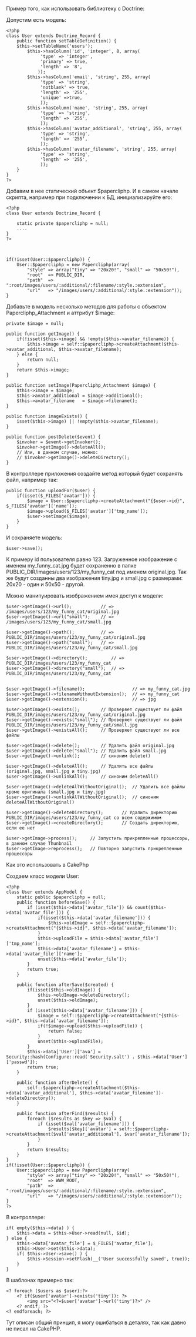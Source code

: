 Пример того, как использовать библиотеку с Doctrine:

Допустим есть модель:

    <?php
    class User extends Doctrine_Record {
	    public function setTableDefinition() {
        $this->setTableName('users');
            $this->hasColumn('id', 'integer', 8, array(
                 'type' => 'integer',
                 'primary' => true,
                 'length' => '8',
                ));
            $this->hasColumn('email', 'string', 255, array(
                 'type' => 'string',
                 'notblank' => true,
                 'length' => '255',
                 'unique' =>true,
                 ));
            $this->hasColumn('name', 'string', 255, array(
                 'type' => 'string',
                 'length' => '255',
                 ));
            $this->hasColumn('avatar_additional', 'string', 255, array(
                 'type' => 'string',
                 'length' => '255',
                 ));
            $this->hasColumn('avatar_filename', 'string', 255, array(
                 'type' => 'string',
                 'length' => '255',
                 ));
        }
    }
    ?>

Добавим в нее статический объект $papercliphp. И в самом начале скрипта, например при подключении к БД, инициализируйте его:

    <?php
    class User extends Doctrine_Record {
    
	    static private $papercliphp = null;
	    ....
    }
    ?>
	
	

    if(!isset(User::$papercliphp)) {
        User::$papercliphp = new Papercliphp(array(
   		    "style" => array("tiny" => "20x20!", "small" => "50x50!"),
    	    "root"  => PUBLIC_DIR,
    	    "path"  => ":root/images/users/:additional/:filename/:style.:extension",
    	    "url"   => "/images/users/:additional/:style.:extension"));
    }
    

Добавьте в модель несколько методов для работы с объектом Papercliphp_Attachment и аттрибут $image:

    private $image = null;
    
    public function getImage() {
    	if(!isset($this->image) && !empty($this->avatar_filename)) {
    		$this->image = self::$papercliphp->createAttachment($this->avatar_additional, $this->avatar_filename);
    	} else {
    		return null;
    	}
    	return $this->image;
    }
    
    public function setImage(Papercliphp_Attachment $image) {
    	$this->image = $image;
    	$this->avatar_additional = $image->additional();
    	$this->avatar_filename	 = $image->filename();
    }
    
    public function imageExists() {
    	isset($this->image) || !empty($this->avatar_filename);
    }
    
    public function postDelete($event) {
    	$invoker = $event->getInvoker();
    	$invoker->getImage()->deleteAll();
    	// Или, в данном случае, можно:
    	// $invoker->getImage()->deleteDirectory();
    }
     
    
В контроллере приложения создайте метод который будет сохранять файл, например так:


    public function uploadFor($user) {
	    if(isset($_FILES['avatar'])) {
		    $image = User::$papercliphp->createAttachment("{$user->id}", $_FILES['avatar']['name']);
		    $image->upload($_FILES['avatar']['tmp_name']);
		    $user->setImage($image);
	    }
    }


И сохраняете модель:

    $user->save();
	
К примеру id пользователя равно 123. Загруженное изображение с именем my_funny_cat.jpg будет сохраненно в папке PUBLIC_DIR/images/users/123/my_funny_cat под именем original.jpg. Так же будут созданны два изображения tiny.jpg и small.jpg с размерами: 20x20 - один и 50x50 - другой.

Можно манипуировать изображением имея доступ к модели:

    $user->getImage()->url(); 			// => /images/users/123/my_funny_cat/original.jpg
    $user->getImage()->url("small");	// => /images/users/123/my_funny_cat/small.jpg
    
    $user->getImage()->path();			// => PUBLIC_DIR/images/users/123/my_funny_cat/original.jpg
    $user->getImage()->path("small");	// => PUBLIC_DIR/images/users/123/my_funny_cat/small.jpg
    
    $user->getImage()->directory();			// => PUBLIC_DIR/images/users/123/my_funny_cat
    $user->getImage()->directory("small");	// => PUBLIC_DIR/images/users/123/my_funny_cat
    
    
    $user->getImage()->filename();					// => my_funny_cat.jpg
    $user->getImage()->filenameWithoutExtension();	// => my_funny_cat
    $user->getImage()->extension();					// => jpg
    
    $user->getImage()->exists();		// Проверяет существует ли файл PUBLIC_DIR/images/users/123/my_funny_cat/original.jpg
    $user->getImage()->exists("small");	// Проверяет существует ли файл PUBLIC_DIR/images/users/123/my_funny_cat/small.jpg
    $user->getImage()->existsAll();		// Проверяет существуют ли все файлы
    
    $user->getImage()->delete();		// Удалить файл original.jpg
    $user->getImage()->delete("small");	// Удалить файл small.jpg
    $user->getImage()->unlink();		// синоним delete()
    
    $user->getImage()->deleteAll();		// Удалить все файлы (original.jpg, small.jpg и tiny.jpg)
    $user->getImage()->unlinkAll();		// синоним deleteAll()
    
    $user->getImage()->deleteAllWithoutOriginal(); 	// Удалить все файлы кроме оригинала (small.jpg и tiny.jpg)
    $user->getImage()->unlinkAllWithoutOriginal();	// синоним deleteAllWithoutOriginal()
    
    $user->getImage()->deleteDirectory();		// Удалить директорию PUBLIC_DIR/images/users/123/my_funny_cat со всем содержимом
    $user->getImage()->createDirectory();		// Создать директорию, если ее нет
    
    $user->getImage->process();		// Запустить прикрепленные процессоры, в данном случае Thunbnail
    $user->getImage->reprocess();	// Повторно запустить прикрепленные процессоры
	

Как это использовать в CakePhp

Создаем класс модели User:

	<?php
	class User extends AppModel {
		static public $papercliphp = null;
	    public function beforeSave() {
	        if (isset($this->data['avatar_file']) && count($this->data['avatar_file'])) {
	        	if(isset($this->data['avatar_filename'])) {
	        		$this->oldImage = self::$papercliphp->createAttachment("{$this->id}", $this->data['avatar_filename']);
	        	}
	        	$this->uploadFile = $this->data['avatar_file']['tmp_name'];
	        	$this->data['avatar_filename'] = $this->data['avatar_file']['name'];
	        	unset($this->data['avatar_file']);
	        }
	        return true;
	    }
	    
	    public function afterSave($created) {
	    	if(isset($this->oldImage)) {
	    		$this->oldImage->deleteDirectory();
	    		unset($this->oldImage);
	    	}
	        if (isset($this->data['avatar_filename'])) {
	        	$image = self::$papercliphp->createAttachment("{$this->id}", $this->data['avatar_filename']);
	        	if(!$image->upload($this->uploadFile)) {
	        		return false;
	        	}
	        	unset($this->uploadFile);
	        }
	        $this->data['User']['ava'] = Security::hash(Configure::read('Security.salt') . $this->data['User']['passwd']);
	        return true;
	    }
	    
	    public function afterDelete() {
	    	self::$papercliphp->createAttachment($this->data['avatar_additional'], $this->data['avatar_filename'])->deleteDirectory();
	    }
	    
	    public function afterFind($results) {
	    	foreach ($results as $key => $val) {
				if (isset($val['avatar_filename'])) {
					$results[$key]['avatar'] = self::$papercliphp->createAttachment($val['avatar_additional'], $var['avatar_filename']); 
				}
			}
			return $results;
	    }
	}
	if(!isset(User::$papercliphp)) {
        User::$papercliphp = new Papercliphp(array(
   		    "style" => array("tiny" => "20x20!", "small" => "50x50!"),
    	    "root"  => WWW_ROOT,
    	    "path"  => ":root/images/users/:additional/:filename/:style.:extension",
    	    "url"   => "/images/users/:additional/:style.:extension"));
    }
	?>
	
В контроллере:
	
	if( empty($this->data) ) {
        $this->data = $this->User->read(null, $id);
    } else {
    	$this->data['avatar_file'] = $_FILES['avatar_file'];
        $this->User->set($this->data);
        if( $this->User->save() ) {
            $this->Session->setFlash(__('User successfully saved', true));
        }
    }
 
В шаблонах примерно так:

	<? foreach ($users as $user):?>
		<? if($user['avatar']->exists('tiny')): ?>
			<img src="<?=$user['avatar']->url('tiny')?>" />
		<? endif; ?>
	<? endforeach; ?>
	
Тут описан общий принцип, я могу ошибаться в деталях, так как давно не писал на CakePHP.